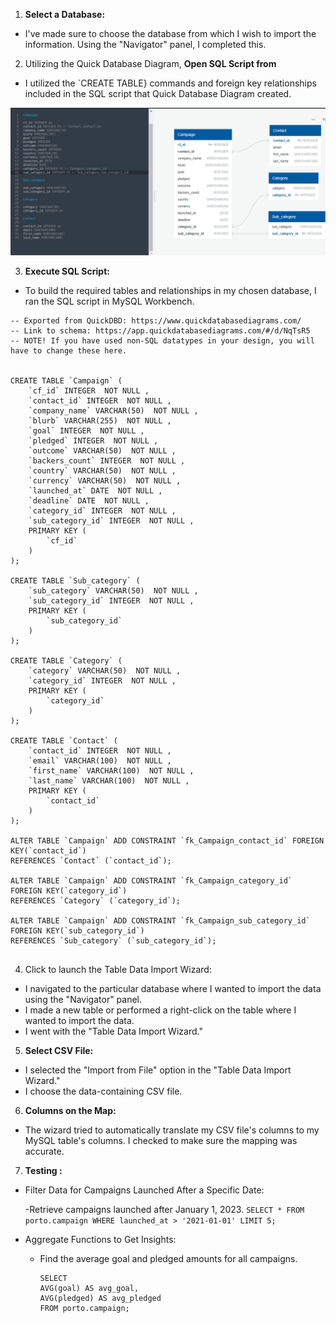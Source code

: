 1. **Select a Database:** 
  - I've made sure to choose the database from which I wish to import the information. Using the "Navigator" panel, I completed this.

2. Utilizing the Quick Database Diagram, **Open SQL Script from** 
  - I utilized the `CREATE TABLE} commands and foreign key relationships included in the SQL script that Quick Database Diagram created.

![alt text](https://github.com/robbytbg/Port2/blob/main/Data%20Engineering(ETL)/Etl.PNG)

3. **Execute SQL Script:** 
  - To build the required tables and relationships in my chosen database, I ran the SQL script in MySQL Workbench.

```
-- Exported from QuickDBD: https://www.quickdatabasediagrams.com/
-- Link to schema: https://app.quickdatabasediagrams.com/#/d/NqTsR5
-- NOTE! If you have used non-SQL datatypes in your design, you will have to change these here.


CREATE TABLE `Campaign` (
    `cf_id` INTEGER  NOT NULL ,
    `contact_id` INTEGER  NOT NULL ,
    `company_name` VARCHAR(50)  NOT NULL ,
    `blurb` VARCHAR(255)  NOT NULL ,
    `goal` INTEGER  NOT NULL ,
    `pledged` INTEGER  NOT NULL ,
    `outcome` VARCHAR(50)  NOT NULL ,
    `backers_count` INTEGER  NOT NULL ,
    `country` VARCHAR(50)  NOT NULL ,
    `currency` VARCHAR(50)  NOT NULL ,
    `launched_at` DATE  NOT NULL ,
    `deadline` DATE  NOT NULL ,
    `category_id` INTEGER  NOT NULL ,
    `sub_category_id` INTEGER  NOT NULL ,
    PRIMARY KEY (
        `cf_id`
    )
);

CREATE TABLE `Sub_category` (
    `sub_category` VARCHAR(50)  NOT NULL ,
    `sub_category_id` INTEGER  NOT NULL ,
    PRIMARY KEY (
        `sub_category_id`
    )
);

CREATE TABLE `Category` (
    `category` VARCHAR(50)  NOT NULL ,
    `category_id` INTEGER  NOT NULL ,
    PRIMARY KEY (
        `category_id`
    )
);

CREATE TABLE `Contact` (
    `contact_id` INTEGER  NOT NULL ,
    `email` VARCHAR(100)  NOT NULL ,
    `first_name` VARCHAR(100)  NOT NULL ,
    `last_name` VARCHAR(100)  NOT NULL ,
    PRIMARY KEY (
        `contact_id`
    )
);

ALTER TABLE `Campaign` ADD CONSTRAINT `fk_Campaign_contact_id` FOREIGN KEY(`contact_id`)
REFERENCES `Contact` (`contact_id`);

ALTER TABLE `Campaign` ADD CONSTRAINT `fk_Campaign_category_id` FOREIGN KEY(`category_id`)
REFERENCES `Category` (`category_id`);

ALTER TABLE `Campaign` ADD CONSTRAINT `fk_Campaign_sub_category_id` FOREIGN KEY(`sub_category_id`)
REFERENCES `Sub_category` (`sub_category_id`);


```

4. Click to launch the Table Data Import Wizard: 
  - I navigated to the particular database where I wanted to import the data using the "Navigator" panel.
  - I made a new table or performed a right-click on the table where I wanted to import the data.
  - I went with the "Table Data Import Wizard."

5. **Select CSV File:** 
  - I selected the "Import from File" option in the "Table Data Import Wizard."
  - I choose the data-containing CSV file.

6. **Columns on the Map:**
  - The wizard tried to automatically translate my CSV file's columns to my MySQL table's columns. I checked to make sure the mapping was accurate.

7. **Testing :**
  - Filter Data for Campaigns Launched After a Specific Date:
    
      -Retrieve campaigns launched after January 1, 2023.
        ```
    SELECT * FROM porto.campaign WHERE launched_at > '2021-01-01' LIMIT 5;
        ```
  - Aggregate Functions to Get Insights:
    
    - Find the average goal and pledged amounts for all campaigns.
        ```
        SELECT
        AVG(goal) AS avg_goal,
        AVG(pledged) AS avg_pledged
        FROM porto.campaign;

        ```
